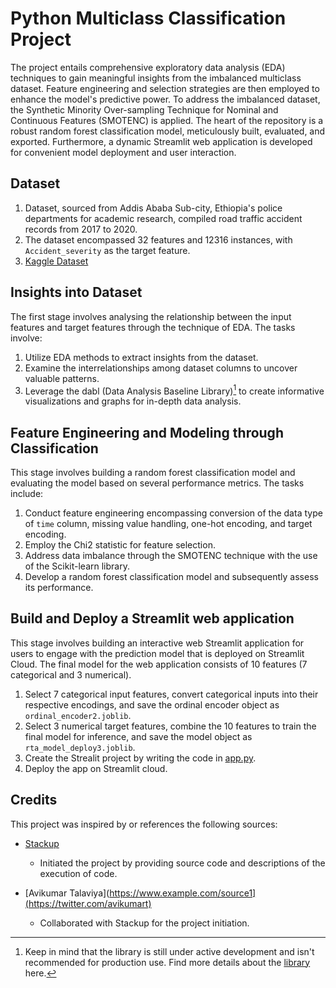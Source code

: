 # Python Multiclass Classification Project
The project entails comprehensive exploratory data analysis (EDA) techniques to gain meaningful insights from the imbalanced multiclass dataset. Feature engineering and selection strategies are then employed to enhance the model's predictive power. To address the imbalanced dataset, the Synthetic Minority Over-sampling Technique for Nominal and Continuous Features (SMOTENC) is applied. The heart of the repository is a robust random forest classification model, meticulously built, evaluated, and exported. Furthermore, a dynamic Streamlit web application is developed for convenient model deployment and user interaction.

## Dataset 
1. Dataset, sourced from Addis Ababa Sub-city, Ethiopia's police departments for academic research, compiled road traffic accident records from 2017 to 2020.
2. The dataset encompassed 32 features and 12316 instances, with `Accident_severity` as the target feature.
3. [Kaggle Dataset](https://www.kaggle.com/datasets/avikumart/road-traffic-severity-classification)
   
## Insights into Dataset 
The first stage involves analysing the relationship between the input features and target features through the technique of EDA. The tasks involve:
1. Utilize EDA methods to extract insights from the dataset.
2. Examine the interrelationships among dataset columns to uncover valuable patterns.
3. Leverage the dabl (Data Analysis Baseline Library)[^1] to create informative visualizations and graphs for in-depth data analysis.
[^1]: Keep in mind that the library is still under active development and isn't recommended for production use. Find more details about the [library](https://amueller.github.io/dabl/dev/) here.

## Feature Engineering and Modeling through Classification
This stage involves building a random forest classification model and evaluating the model based on several performance metrics. The tasks include:
1. Conduct feature engineering encompassing conversion of the data type of `time` column, missing value handling, one-hot encoding, and target encoding.
2. Employ the Chi2 statistic for feature selection.
3. Address data imbalance through the SMOTENC technique with the use of the Scikit-learn library. 
4. Develop a random forest classification model and subsequently assess its performance.

## Build and Deploy a Streamlit web application
This stage involves building an interactive web Streamlit application for users to engage with the prediction model that is deployed on Streamlit Cloud. The final model for the web application consists of  10 features (7 categorical and 3 numerical).  
1. Select 7 categorical input features, convert categorical inputs into their respective encodings, and save the ordinal encoder object as `ordinal_encoder2.joblib`.
2. Select 3 numerical target features, combine the 10 features to train the final model for inference, and save the model object as `rta_model_deploy3.joblib`.
3. Create the Strealit project by writing the code in [app.py](app.py). 
4. Deploy the app on Streamlit cloud. 
   
## Credits

This project was inspired by or references the following sources:

- [Stackup](https://app.stackup.dev/campaign_page/python-end-to-end-multiclass-classification-project)
  - Initiated the project by providing source code and descriptions of the execution of code.
   
- [Avikumar Talaviya](https://www.example.com/source1](https://twitter.com/avikumart)
  - Collaborated with Stackup for the project initiation. 


